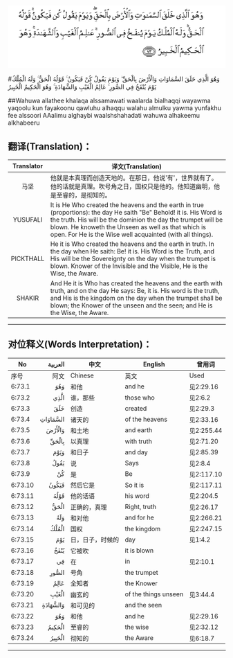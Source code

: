 ![006:073](images/006_073.gif)

#وَهُوَ الَّذِي خَلَقَ السَّمَاوَاتِ وَالْأَرْضَ بِالْحَقِّ ۖ وَيَوْمَ يَقُولُ كُنْ فَيَكُونُ ۚ قَوْلُهُ الْحَقُّ ۚ وَلَهُ الْمُلْكُ يَوْمَ يُنْفَخُ فِي الصُّورِ ۚ عَالِمُ الْغَيْبِ وَالشَّهَادَةِ ۚ وَهُوَ الْحَكِيمُ الْخَبِيرُ 

##Wahuwa allathee khalaqa alssamawati waalarda bialhaqqi wayawma yaqoolu kun fayakoonu qawluhu alhaqqu walahu almulku yawma yunfakhu fee alssoori AAalimu alghaybi waalshshahadati wahuwa alhakeemu alkhabeeru 

## 翻译(Translation)：

| Translator | 译文(Translation)                                            |
| :--------: | ------------------------------------------------------------ |
|    马坚    | 他就是本真理而创造天地的。在那日，他说'有'，世界就有了。他的话就是真理。吹号角之日，国权只是他的。他知道幽明，他是至睿的，是彻知的。 |
|  YUSUFALI  | It is He Who created the heavens and the earth in true (proportions): the day He saith "Be" Behold! it is. His Word is the truth. His will be the dominion the day the trumpet will be blown. He knoweth the Unseen as well as that which is open. For He is the Wise well acquainted (with all things). |
| PICKTHALL  | He it is Who created the heavens and the earth in truth. In the day when He saith: Be! it is. His Word is the Truth, and His will be the Sovereignty on the day when the trumpet is blown. Knower of the Invisible and the Visible, He is the Wise, the Aware. |
|   SHAKIR   | And He it is Who has created the heavens and the earth with truth, and on the day He says: Be, it is. His word is the truth, and His is the kingdom on the day when the trumpet shall be blown; the Knower of the unseen and the seen; and He is the Wise, the Aware. |

---

## 对位释义(Words Interpretation)：

| No   | العربية | 中文    | English | 曾用词 |
| ---- | ------: | ------- | ------- | ------ |
| 序号 |    阿文 | Chinese | 英文    | Used   |
| 6:73.1  | وَهُوَ      | 和他             | and he               | 见2:29.16  |
| 6:73.2  | الَّذِي     | 谁，那些         | those who            | 见2:6.2    |
| 6:73.3  | خَلَقَ      | 创造             | created              | 见2:29.3   |
| 6:73.4  | السَّمَاوَاتِ | 诸天的           | of the heavens       | 见2:33.16  |
| 6:73.5  | وَالْأَرْضَ   | 和土地           | and earth            | 见2:255.44 |
| 6:73.6  | بِالْحَقِّ    | 以真理           | with truth           | 见2:71.20  |
| 6:73.7  | وَيَوْمَ     | 和日子           | and day              | 见2:85.39  |
| 6:73.8  | يَقُولُ     | 说               | Says                 | 见2:8.4    |
| 6:73.9  | كُنْ       | 是               | Be                   | 见2:117.10 |
| 6:73.10 | فَيَكُونُ    | 然后它是         | So it is             | 见2:117.11 |
| 6:73.11 | قَوْلُهُ     | 他的话语         | his word             | 见2:204.5  |
| 6:73.12 | الْحَقُّ     | 正确的，真理     | Right, truth         | 见2:26.17  |
| 6:73.13 | وَلَهُ      | 和对他           | and for he           | 见2:266.21 |
| 6:73.14 | الْمُلْكُ    | 国权             | the kingdom          | 见2:247.15 |
| 6:73.15 | يَوْمَ      | 日，日子，时候的 | day                  | 见1:4.2    |
| 6:73.16 | يُنْفَخُ     | 它被吹           | it is blown          |            |
| 6:73.17 | فِي       | 在               | in                   | 见2:10.1   |
| 6:73.18 | الصُّورِ    | 号角             | the trumpet          |            |
| 6:73.19 | عَالِمُ     | 全知者           | the Knower           |            |
| 6:73.20 | الْغَيْبِ    | 幽玄的           | of the things unseen | 见3:44.4   |
| 6:73.21 | وَالشَّهَادَةِ | 和可见的         | and the seen         |            |
| 6:73.22 | وَهُوَ      | 和他             | and he               | 见2:29.16  |
| 6:73.23 | الْحَكِيمُ   | 至睿的           | the wise             | 见2:32.12  |
| 6:73.24 | الْخَبِيرُ   | 彻知的           | the Aware            | 见6:18.7   |

---
